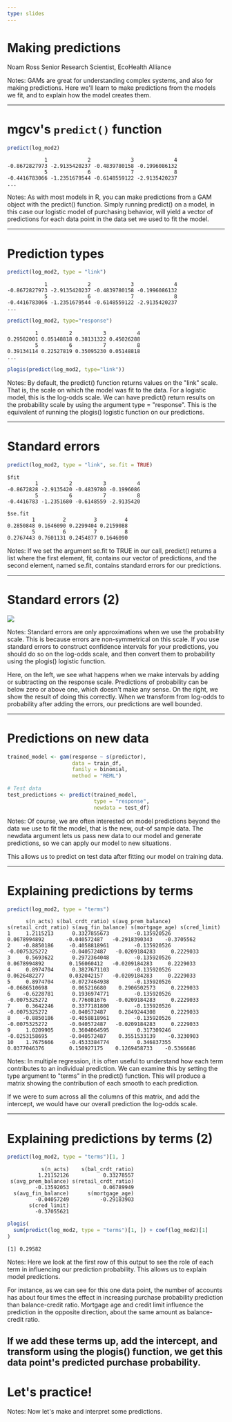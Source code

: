 ```yaml
---
type: slides
---
```


# Making predictions

Noam Ross 
Senior Research Scientist, EcoHealth Alliance

Notes: GAMs are great for understanding complex systems, and also for making predictions. Here we'll learn to make predictions from the models we fit, and to explain how the model creates them.

---

# mgcv's `predict()` function

```r
predict(log_mod2)
```

```out
            1             2             3             4 
-0.8672827973 -2.9135420237 -0.4839780158 -0.1996086132 
            5             6             7             8 
-0.4416783066 -1.2351679544 -0.6148559122 -2.9135420237 
...
```

Notes: As with most models in R, you can make predictions from a GAM object with the predict() function.  Simply running predict() on a model, in this case our logistic model of purchasing behavior, will yield a vector of predictions for each data point in the data set we used to fit the model.

---

# Prediction types

```r
predict(log_mod2, type = "link")
```

```out
            1             2             3             4 
-0.8672827973 -2.9135420237 -0.4839780158 -0.1996086132 
            5             6             7             8 
-0.4416783066 -1.2351679544 -0.6148559122 -2.9135420237 
...
```

```r
predict(log_mod2, type="response")
```

```out
         1          2          3          4 
0.29582001 0.05148818 0.38131322 0.45026288 
         5          6          7          8 
0.39134114 0.22527819 0.35095230 0.05148818 
...
```

```r
plogis(predict(log_mod2, type="link"))
```

Notes: By default, the predict() function returns values on the "link" scale.  That is, the scale on which the model was fit to the data. For a logistic model, this is the log-odds scale.  We can have predict() return results on the probability scale by using the argument type = "response".  This is the equivalent of running the plogis() logistic function on our predictions.

---

# Standard errors

```r
predict(log_mod2, type = "link", se.fit = TRUE)
```

```out
$fit
         1          2          3          4 
-0.8672828 -2.9135420 -0.4839780 -0.1996086 
         5          6          7          8 
-0.4416783 -1.2351680 -0.6148559 -2.9135420 

$se.fit
        1         2         3         4 
0.2850848 0.1646090 0.2299404 0.2159088 
        5         6         7         8 
0.2767443 0.7601131 0.2454877 0.1646090 
```


Notes: If we set the argument se.fit to TRUE in our call, predict() returns a list where the first element, fit, contains our vector of predictions, and the second element, named se.fit, contains standard errors for our predictions.

---

# Standard errors (2)

![](https://github.com/noamross/gams-in-r-course/blob/master/images/logerrs-1.png?raw=true)


Notes: Standard errors are only approximations when we use the probability scale. This is because errors are non-symmetrical on this scale.  If you use standard errors to construct confidence intervals for your predictions, you should do so on the log-odds scale, and then convert them to probability using the plogis() logistic function.

Here, on the left, we see what happens when we make intervals by adding or subtracting on the response scale. Predictions of probability can be below zero or above one, which doesn't make any sense. On the right, we show the result of doing this correctly.  When we transform from log-odds to probability after adding the errors, our predictions are well bounded.

---

# Predictions on new data

```r
trained_model <- gam(response ~ s(predictor),
                     data = train_df,
                     family = binomial,
                     method = "REML")
```


```r
# Test data
test_predictions <- predict(trained_model,
                            type = "response",
                            newdata = test_df) 
```

Notes: Of course, we are often interested on model predictions beyond the data we use to fit the model, that is the new, out-of sample data.  The newdata argument lets us pass new data to our model and generate predictions, so we can apply our model to new situations. 

This allows us to predict on test data after fitting our model on training data.

---

# Explaining predictions by terms

```r
predict(log_mod2, type = "terms")
```

```out
      s(n_acts) s(bal_crdt_ratio) s(avg_prem_balance) s(retail_crdt_ratio) s(avg_fin_balance) s(mortgage_age) s(cred_limit)
1     1.2115213      0.3327855673        -0.135920526         0.0678994892       -0.040572487   -0.2918390343    -0.3705562
2    -0.8850186     -0.4058818961        -0.135920526        -0.0075325272       -0.040572487   -0.0209184283     0.2229033
3     0.5693622      0.2972364048        -0.135920526         0.0678994892        0.156060412   -0.0209184283     0.2229033
4     0.8974704      0.3827671103        -0.135920526         0.0626482277        0.032042157   -0.0209184283     0.2229033
5     0.8974704     -0.0727464938        -0.135920526        -0.0686510698        0.065216680    0.2906502573     0.2229033
6    -0.6228781      0.1936974771        -0.135920526        -0.0075325272        0.776081676   -0.0209184283     0.2229033
7     0.3642246      0.3377181800        -0.135920526        -0.0075325272       -0.040572487    0.2849244308     0.2229033
8    -0.8850186     -0.4058818961        -0.135920526        -0.0075325272       -0.040572487   -0.0209184283     0.2229033
9     1.0209905      0.3604064595         0.317309246        -0.0253158695       -0.040572487    0.3551533139    -0.3230903
10    1.7675666     -0.4533384774         0.346837355         0.0377046376        0.150927175    0.1269458733    -0.5366686
```

Notes: In multiple regression, it is often useful to understand how each term contributes to an individual prediction. We can examine this by setting the type argument to "terms" in the predict() function.  This will produce a matrix showing the contribution of each smooth to each prediction.

If we were to sum across all the columns of this matrix, and add the intercept, we would have our overall prediction the log-odds scale.

---

# Explaining predictions by terms (2)

```r
predict(log_mod2, type = "terms")[1, ]
```

```out
           s(n_acts)    s(bal_crdt_ratio) 
          1.21152126           0.33278557 
 s(avg_prem_balance) s(retail_crdt_ratio) 
         -0.13592053           0.06789949 
  s(avg_fin_balance)      s(mortgage_age) 
         -0.04057249          -0.29183903 
       s(cred_limit) 
         -0.37055621 
```

```r
plogis(
  sum(predict(log_mod2, type = "terms")[1, ]) + coef(log_mod2)[1]
)
```
```out
[1] 0.29582 
```


Notes: Here we look at the first row of this output to see the role of each term in influencing our prediction probability.  This allows us to explain model predictions.  

For instance, as we can see for this one data point, the number of accounts has about four times the effect in increasing purchase probability prediction than balance-credit ratio.  Mortgage age and credit limit influence the prediction in the opposite direction, about the same amount as balance-credit ratio.

If we add these terms up, add the intercept, and transform using the plogis() function, we get this data point's predicted purchase probability.
---

# Let's practice!

Notes: Now let's make and interpret some predictions.























